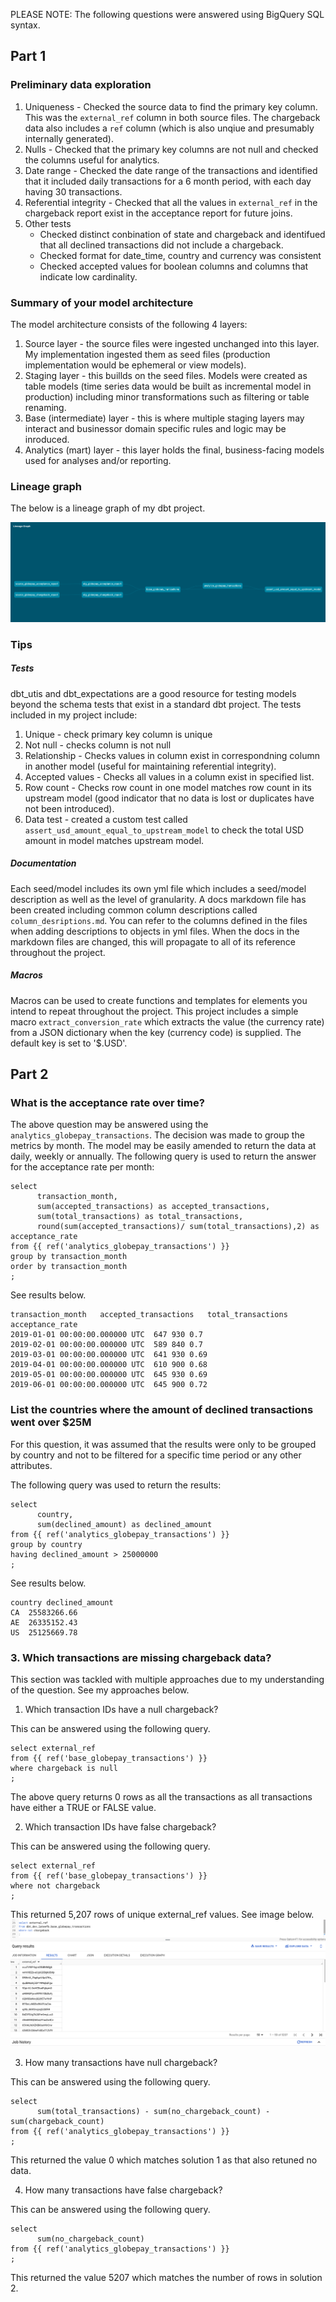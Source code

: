 PLEASE NOTE: The following questions were answered using BigQuery SQL syntax.

## Part 1

### Preliminary data exploration

1. Uniqueness - Checked the source data to find the primary key column. This was the `external_ref` column in both source files. The chargeback data also includes a `ref` column (which is also unqiue and presumably internally generated).
2. Nulls - Checked that the primary key columns are not null and checked the columns useful for analytics. 
3. Date range - Checked the date range of the transactions and identified that it included daily transactions for a 6 month period, with each day having 30 transactions.
4. Referential integrity - Checked that all the values in `external_ref` in the chargeback report exist in the acceptance report for future joins.
5. Other tests
    - Checked distinct conbination of state and chargeback and identifued that all declined transactions did not include a chargeback.
    - Checked format for date_time, country and currency was consistent
    - Checked accepted values for boolean columns and columns that indicate low cardinality. 

### Summary of your model architecture
The model architecture consists of the following 4 layers:
1. Source layer - the source files were ingested unchanged into this layer. My implementation ingested them as seed files (production implementation would be ephemeral or view models).
2. Staging layer - this buillds on the seed files. Models were created as table models (time series data would be built as incremental model in production) including minor transformations such as filtering or table renaming.
3. Base (intermediate) layer - this is where multiple staging layers may interact and businessor domain specific rules and logic may be inroduced.
4. Analytics (mart) layer - this layer holds the final, business-facing models used for analyses and/or reporting.

### Lineage graph

The below is a lineage graph of my dbt project.

![Alt text](image.png)

### Tips

##### Tests

dbt_utis and dbt_expectations are a good resource for testing models beyond the schema tests that exist in a standard dbt project. The tests included in my project include:
1. Unique - check primary key column is unique
2. Not null - checks column is not null
3. Relationship - Checks values in column exist in correspondning column in another model (useful for maintaining referential integrity).
4. Accepted values - Checks all values in a column exist in specified list.
5. Row count - Checks row count in one model matches row count in its upstream model (good indicator that no data is lost or duplicates have not been introduced).
6. Data test - created a custom test called `assert_usd_amount_equal_to_upstream_model` to check the total USD amount in model matches upstream model.

##### Documentation

Each seed/model includes its own yml file which includes a seed/model description as well as the level of granularity. A docs markdown file has been created including common column descriptions called `column_desriptions.md`. You can refer to the columns defined in the files when adding descriptions to objects in yml files. When the docs in the markdown files are changed, this will propagate to all of its reference throughout the project.

##### Macros

Macros can be used to create functions and templates for elements you intend to repeat throughout the project. This project includes a simple macro `extract_conversion_rate` which extracts the value (the currency rate) from a JSON dictionary when the key (currency code) is supplied. The default key is set to '$.USD'.


## Part 2

### What is the acceptance rate over time?

The above question may be answered using the `analytics_globepay_transactions`. The decision was made to group the metrics by month. The model may be easily amended to return the data at daily, weekly or annually. The following query is used to return the answer for the acceptance rate per month:

```
select 
      transaction_month, 
      sum(accepted_transactions) as accepted_transactions, 
      sum(total_transactions) as total_transactions, 
      round(sum(accepted_transactions)/ sum(total_transactions),2) as acceptance_rate
from {{ ref('analytics_globepay_transactions') }}
group by transaction_month
order by transaction_month
;
```

See results below.

```
transaction_month	accepted_transactions	total_transactions	acceptance_rate
2019-01-01 00:00:00.000000 UTC	647	930	0.7
2019-02-01 00:00:00.000000 UTC	589	840	0.7
2019-03-01 00:00:00.000000 UTC	641	930	0.69
2019-04-01 00:00:00.000000 UTC	610	900	0.68
2019-05-01 00:00:00.000000 UTC	645	930	0.69
2019-06-01 00:00:00.000000 UTC	645	900	0.72
```

### List the countries where the amount of declined transactions went over $25M

For this question, it was assumed that the results were only to be grouped by country and not to be filtered for a specific time period or any other attributes. 

The following query was used to return the results:

```
select 
      country,
      sum(declined_amount) as declined_amount
from {{ ref('analytics_globepay_transactions') }}
group by country
having declined_amount > 25000000
;
```

See results below.

```
country	declined_amount
CA	25583266.66
AE	26335152.43
US	25125669.78
```

### 3. Which transactions are missing chargeback data?

This section was tackled with multiple approaches due to my understanding of the question. See my approaches below. 

1. Which transaction IDs have a null chargeback? 

This can be answered using the following query. 

```
select external_ref
from {{ ref('base_globepay_transactions') }}
where chargeback is null
;
```

The above query returns 0 rows as all the transactions as all transactions have either a TRUE or FALSE value.

2. Which transaction IDs have false chargeback? 

This can be answered using the following query.

```
select external_ref
from {{ ref('base_globepay_transactions') }}
where not chargeback
;
```

This returned 5,207 rows of unique external_ref values. See image below.
![Alt text](image-1.png)

3. How many transactions have null chargeback?

This can be answered using the following query.

```
select 
      sum(total_transactions) - sum(no_chargeback_count) - sum(chargeback_count)
from {{ ref('analytics_globepay_transactions') }}
;
```

This returned the value 0 which matches solution 1 as that also retuned no data.

4. How many transactions have false chargeback?

This can be answered using the following query.

```
select 
      sum(no_chargeback_count)
from {{ ref('analytics_globepay_transactions') }}
;
```

This returned the value 5207 which matches the number of rows in solution 2.
